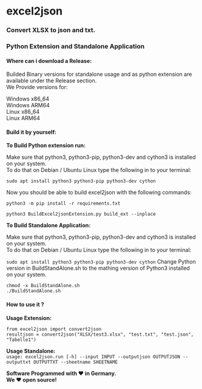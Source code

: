 # excel2json
### Convert XLSX to json and txt.  
### Python Extension and Standalone Application

#### Where can i download a Release:
Builded Binary versions for standalone usage and as python extension are available under the Release section.  
We Provide versions for:  

Windows x86_64  
Windows ARM64  
Linux x86_64  
Linux ARM64  

#### Build it by yourself:

**To Build Python extension run:**  

Make sure that python3, python3-pip, python3-dev and cython3 is installed on your system.  
To do that on Debian / Ubuntu Linux type the following in to your terminal: 
 
`sudo apt install python3 python3-pip python3-dev cython`  

Now you should be able to build excel2json with the following commands:  

`python3 -m pip install -r requirements.txt`  

`python3 BuildExcel2jsonExtension.py build_ext --inplace`  

**To Build Standalone Application:**  

Make sure that python3, python3-pip, python3-dev and cython3 is installed on your system.  
To do that on Debian / Ubuntu Linux type the following in to your terminal:  

`sudo apt install python3 python3-pip python3-dev cython`
Change Python version in BuildStandAlone.sh to the mathing version of Python3 installed on your system.  
 
`chmod -x BuildStandAlone.sh`  
`./BuildStandAlone.sh`  

#### How to use it ?  

**Usage Extension:**
  
`from excel2json import convert2json`  
`resultjson = convert2json("XLSX/test3.xlsx", "test.txt", "test.json", "Tabelle1")`

**Usage Standalone:**    
`usage: excel2json.run [-h] --input INPUT --outputjson OUTPUTJSON --outputtxt OUTPUTTXT --sheetname SHEETNAME`


**Software Programmed with ❤️ in Germany.**  
**We ❤️ open source!**  


